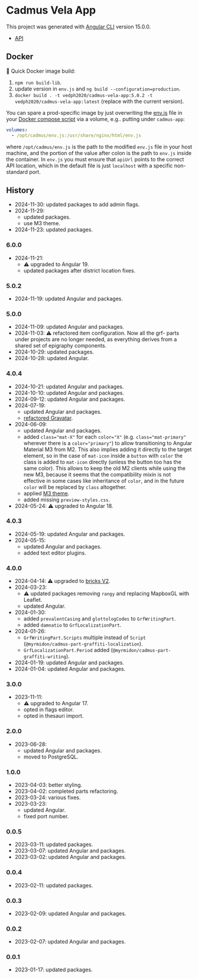 # Cadmus Vela App

This project was generated with [Angular CLI](https://github.com/angular/angular-cli) version 15.0.0.

- [API](https://github.com/vedph/cadmus-vela-api)

## Docker

🐋 Quick Docker image build:

1. `npm run build-lib`.
2. update version in `env.js` and `ng build --configuration=production`.
3. `docker build . -t vedph2020/cadmus-vela-app:5.0.2 -t vedph2020/cadmus-vela-app:latest` (replace with the current version).

You can spare a prod-specific image by just overwriting the [env.js](src/env.js) file in your [Docker compose script](docker-compose.yml) via a volume, e.g.. putting under `cadmus-app`:

```yml
volumes:
  - /opt/cadmus/env.js:/usr/share/nginx/html/env.js
```

where `/opt/cadmus/env.js` is the path to the modified `env.js` file in your host machine, and the portion of the value after colon is the path to `env.js` inside the container. In `env.js` you must ensure that `apiUrl` points to the correct API location, which in the default file is just `localhost` with a specific non-standard port.

## History

- 2024-11-30: updated packages to add admin flags.
- 2024-11-29:
  - updated packages.
  - use M3 theme.
- 2024-11-23: updated packages.

### 6.0.0

- 2024-11-21:
  - ⚠️ upgraded to Angular 19.
  - updated packages after district location fixes.

### 5.0.2

- 2024-11-19: updated Angular and packages.

### 5.0.0

- 2024-11-09: updated Angular and packages.
- 2024-11-03: ⚠️ refactored item configuration. Now all the grf- parts under projects are no longer needed, as everything derives from a shared set of epigraphy components.
- 2024-10-29: updated packages.
- 2024-10-28: updated Angular.

### 4.0.4

- 2024-10-21: updated Angular and packages.
- 2024-10-10: updated Angular and packages.
- 2024-09-12: updated Angular and packages.
- 2024-07-19:
  - updated Angular and packages.
  - [refactored Gravatar](https://myrmex.github.io/overview/cadmus/dev/history/f-gravatar/).
- 2024-06-09:
  - updated Angular and packages.
  - added `class="mat-X"` for each `color="X"` (e.g. `class="mat-primary"` wherever there is a `color="primary"`) to allow transitioning to Angular Material M3 from M2. This also implies adding it directly to the target element, so in the case of `mat-icon` inside a `button` with `color` the class is added to `mat-icon` directly (unless the button too has the same color). This allows to keep the old M2 clients while using the new M3, because it seems that the compatibility mixin is not effective in some cases like inheritance of `color`, and in the future `color` will be replaced by `class` altogether.
  - applied [M3 theme](https://material.angular.io/guide/theming).
  - added missing `preview-styles.css`.
- 2024-05-24: ⚠️ upgraded to Angular 18.

### 4.0.3

- 2024-05-19: updated Angular and packages.
- 2024-05-15:
  - updated Angular and packages.
  - added text editor plugins.

### 4.0.0

- 2024-04-14: ⚠️ upgraded to [bricks V2](https://github.com/vedph/cadmus-bricks-shell-v2).
- 2024-03-23:
  - ⚠️ updated packages removing `rangy` and replacing MapboxGL with Leaflet.
  - updated Angular.
- 2024-01-30:
  - added `prevalentCasing` and `glottologCodes` to `GrfWritingPart`.
  - added `damnatio` to `GrfLocalizationPart`.
- 2024-01-26:
  - `GrfWritingPart.Scripts` multiple instead of `Script` (`@myrmidon/cadmus-part-graffiti-localization`).
  - `GrfLocalizationPart.Period` added (`@myrmidon/cadmus-part-graffiti-writing`).
- 2024-01-19: updated Angular and packages.
- 2024-01-04: updated Angular and packages.

### 3.0.0

- 2023-11-11:
  - ⚠️ upgraded to Angular 17.
  - opted in flags editor.
  - opted in thesauri import.

### 2.0.0

- 2023-06-28:
  - updated Angular and packages.
  - moved to PostgreSQL.

### 1.0.0

- 2023-04-03: better styling.
- 2023-04-02: completed parts refactoring.
- 2023-03-24: various fixes.
- 2023-03-23:
  - updated Angular.
  - fixed port number.

### 0.0.5

- 2023-03-11: updated packages.
- 2023-03-07: updated Angular and packages.
- 2023-03-02: updated Angular and packages.

### 0.0.4

- 2023-02-11: updated packages.

### 0.0.3

- 2023-02-09: updated Angular and packages.

### 0.0.2

- 2023-02-07: updated Angular and packages.

### 0.0.1

- 2023-01-17: updated packages.
